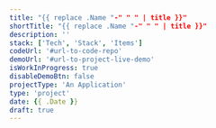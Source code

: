 ```yaml
---
title: "{{ replace .Name "-" " " | title }}"
shortTitle: "{{ replace .Name "-" " " | title }}"
description: ''
stack: ['Tech', 'Stack', 'Items']
codeUrl: '#url-to-code-repo'
demoUrl: '#url-to-project-live-demo'
isWorkInProgress: true
disableDemoBtn: false
projectType: 'An Application'
type: 'project'
date: {{ .Date }}
draft: true
---
```

